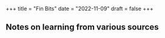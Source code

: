 +++
title = "Fin Bits"
date = "2022-11-09"
draft = false
+++



## Notes on learning from various sources

